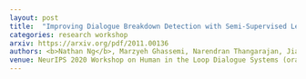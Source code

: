 ```yaml
---
layout: post
title:  "Improving Dialogue Breakdown Detection with Semi-Supervised Learning"
categories: research workshop
arxiv: https://arxiv.org/pdf/2011.00136
authors: <b>Nathan Ng</b>, Marzyeh Ghassemi, Narendran Thangarajan, Jiacheng Pan, Qi Guo
venue: NeurIPS 2020 Workshop on Human in the Loop Dialogue Systems (oral)
---
```


